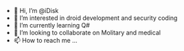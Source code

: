 - 👋 Hi, I’m @iDisk
- 👀 I’m interested in droid development and security coding
- 🌱 I’m currently learning Q#
- 💞️ I’m looking to collaborate on Molitary and medical 
- 📫 How to reach me ...

<!---
iDisk/iDisk is a ✨ special ✨ repository because its `README.md` (this file) appears on your GitHub profile.
You can click the Preview link to take a look at your changes.
--->
